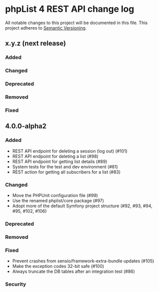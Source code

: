 # phpList 4 REST API change log

All notable changes to this project will be documented in this file.
This project adheres to [Semantic Versioning](https://semver.org/).


## x.y.z (next release)

### Added

### Changed

### Deprecated

### Removed

### Fixed

## 4.0.0-alpha2

### Added
- REST API endpoint for deleting a session (log out) (#101)
- REST API endpoint for deleting a list (#98)
- REST API endpoint for getting list details (#89)
- System tests for the test and dev environment (#81)
- REST action for getting all subscribers for a list (#83)

### Changed
- Move the PHPUnit configuration file (#99)
- Use the renamed phplist/core package (#97)
- Adopt more of the default Symfony project structure (#92, #93, #94, #95, #102, #106)

### Deprecated

### Removed

### Fixed
- Prevent crashes from sensio/framework-extra-bundle updates (#105)
- Make the exception codes 32-bit safe (#100)
- Always truncate the DB tables after an integration test (#86)

### Security
